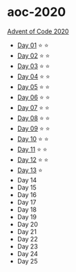 # aoc-2020
[Advent of Code 2020](https://adventofcode.com/)

- [Day 01](https://adventofcode.com/2020/day/1) :star: :star:
- [Day 02](https://adventofcode.com/2020/day/2) :star: :star:
- [Day 03](https://adventofcode.com/2020/day/3) :star: :star:
- [Day 04](https://adventofcode.com/2020/day/4) :star: :star:
- [Day 05](https://adventofcode.com/2020/day/5) :star: :star:
- [Day 06](https://adventofcode.com/2020/day/6) :star: :star:
- [Day 07](https://adventofcode.com/2020/day/7) :star: :star:
- [Day 08](https://adventofcode.com/2020/day/8) :star: :star:
- [Day 09](https://adventofcode.com/2020/day/9) :star: :star:
- [Day 10](https://adventofcode.com/2020/day/10) :star: :star:
- [Day 11](https://adventofcode.com/2020/day/11) :star: :star:
- [Day 12](https://adventofcode.com/2020/day/12) :star: :star:
- [Day 13](https://adventofcode.com/2020/day/13) :star:
- Day 14
- Day 15
- Day 16
- Day 17
- Day 18
- Day 19
- Day 20
- Day 21
- Day 22
- Day 23
- Day 24
- Day 25

